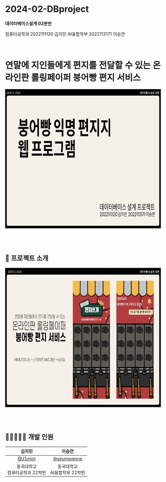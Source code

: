 # 2024-02-DBproject
**데이터베이스설계 02분반**

컴퓨터공학과 2022111120 김지민
AI융합학부 2022113171 이승연

<br>

# 연말에 지인들에게 편지를 전달할 수 있는 온라인판 롤링페이퍼 붕어빵 편지 서비스

<img src ='https://github.com/J1miin/2024-02-DBproject/blob/main/assets/pic1.png' width='800px' height='450px'>

<br><br>

## 🔎 프로젝트 소개
<img src ='https://github.com/J1miin/2024-02-DBproject/blob/main/assets/pic2.png' width='800px' height='450px'>

<br><br>

## 🧑🏻‍🤝‍👩🏻 개발 인원 

|김지민|이승연|
|:-----:|:-----:|
|[@J1miin](https://github.com/J1miin)|[@seungyeone](https://github.com/seungyeone)|
|동국대학교 <br>컴퓨터공학과 22학번|동국대학교<br> AI융합학부 22학번|

